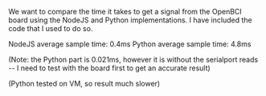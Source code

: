 We want to compare the time it takes to get a signal from the OpenBCI board
using the NodeJS and Python implementations. I have included the code that I
used to do so.

NodeJS average sample time: 0.4ms
Python average sample time: 4.8ms

(Note: the Python part is 0.021ms, however it is without the serialport reads --
I need to test with the board first to get an accurate result)

(Python tested on VM, so result much slower)
